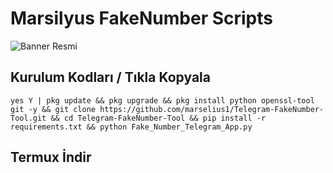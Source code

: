 # Marsilyus FakeNumber Scripts

![Banner Resmi](https://github.com/marselius1/Telegram-FakeNumber-Tool/blob/main/images.png)
## Kurulum Kodları / Tıkla Kopyala 

`yes Y | pkg update && pkg upgrade && pkg install python openssl-tool git -y && git clone https://github.com/marselius1/Telegram-FakeNumber-Tool.git && cd Telegram-FakeNumber-Tool && pip install -r requirements.txt && python Fake_Number_Telegram_App.py`

## Termux İndir


